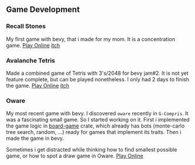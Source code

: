 ## Game Development
### Recall Stones
My first game with bevy, that i made for my mom. It is a concentration game.
[Play Online](https://azarmadr.github.io/recall-stones/) [itch](https://azarmadr.itch.io/recall-stones)
### Avalanche Tetris
Made a combined game of Tetris with 3's/2048 for bevy jam#2. It is not yet feature complete, but can be played nonetheless. I only had 2 days to finish the game.
[Play Online](https://azarmadr.github.io//) [itch](https://azarmadr.itch.io/avalanche-tetris)
### Oware
My most recent game with bevy. I discovered `oware`  recently in `G-Compris`. It was a fascinating small game. So I started working on it. First i implemented the game logic in [board-game](https://crates.io/crates/board-game) crate, which already has bots (monte-carlo tree search, random, ...) ready for games that implement its traits. Then i made the game in bevy.

Sometimes i get distracted while thinking how to find smallest possible game, or how to spot a draw game in Oware.
[Play Online](https://azarmadr.github.io/oware/)

<!---[VLSi FAQ](https://azarmadr.github.io/vlsi-faq/)>
